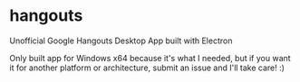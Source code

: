 # hangouts
Unofficial Google Hangouts Desktop App built with Electron

Only built app for Windows x64 because it's what I needed, but if you want it for another platform or architecture, submit an issue and I'll take care! :)
